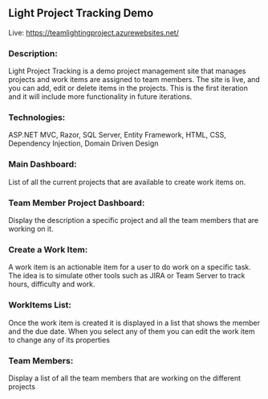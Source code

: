 ## Light Project Tracking Demo

Live: 
https://teamlightingproject.azurewebsites.net/


### Description:

Light Project Tracking is a demo project management site that manages projects and work items are assigned to team members. The site is live, and you can add, edit or delete items in the projects.  This is the first iteration and it will include more functionality in future iterations.

### Technologies:

ASP.NET MVC, Razor, SQL Server, Entity Framework, HTML, CSS, Dependency Injection, Domain Driven Design


###  Main Dashboard:

List of all the current projects that are available to create work items on.
 
###  Team Member Project Dashboard:

Display the description a specific project and all the team members that are working on it.
 
###  Create a Work Item:

A work item is an actionable item for a user to do work on a specific task. The idea is to simulate other tools such as JIRA or Team Server to track hours, difficulty and work.

###  WorkItems List:

Once the work item is created it is displayed in a list that shows the member and the due date.
When you select any of them you can edit the work item to change any of its properties

###  Team Members:

Display a list of all the team members that are working on the different projects
 
 


